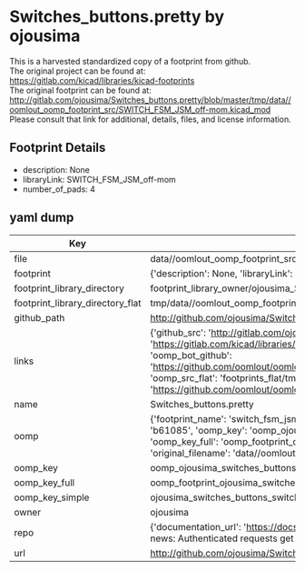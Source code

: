 # Switches_buttons.pretty by ojousima  
This is a harvested standardized copy of a footprint from github.  
The original project can be found at:  
https://gitlab.com/kicad/libraries/kicad-footprints  
The original footprint can be found at:
http://gitlab.com/ojousima/Switches_buttons.pretty/blob/master/tmp/data//oomlout_oomp_footprint_src/SWITCH_FSM_JSM_off-mom.kicad_mod
Please consult that link for additional, details, files, and license information.  
## Footprint Details
* description: None  
* libraryLink: SWITCH_FSM_JSM_off-mom  
* number_of_pads: 4  
## yaml dump  
| Key | Value |  
| --- | --- |  
| file | data//oomlout_oomp_footprint_src/Switches_buttons.pretty/SWITCH_FSM_JSM_off-mom.kicad_mod |  
| footprint | {'description': None, 'libraryLink': 'SWITCH_FSM_JSM_off-mom', 'number_of_pads': 4} |  
| footprint_library_directory | footprint_library_owner/ojousima_Switches_buttons.pretty |  
| footprint_library_directory_flat | tmp/data//oomlout_oomp_footprint_src/footprints_flat/ojousima_switches_buttons_switch_fsm_jsm_off_mom/working |  
| github_path | http://github.com/ojousima/Switches_buttons.pretty/blob/master/tmp/data//oomlout_oomp_footprint_src/SWITCH_FSM_JSM_off-mom.kicad_mod |  
| links | {'github_src': 'http://gitlab.com/ojousima/Switches_buttons.pretty/blob/master/tmp/data//oomlout_oomp_footprint_src/SWITCH_FSM_JSM_off-mom.kicad_mod', 'github_src_repo': 'https://gitlab.com/kicad/libraries/kicad-footprints', 'oomp_bot': 'tmp/data//oomlout_oomp_footprint_src/footprints/ojousima_switches_buttons_switch_fsm_jsm_off_mom/working', 'oomp_bot_github': 'https://github.com/oomlout/oomlout_oomp_footprint_bot/tree/main/tmp/data//oomlout_oomp_footprint_src/footprints/ojousima_switches_buttons_switch_fsm_jsm_off_mom/working', 'oomp_src_flat': 'footprints_flat/tmp/data//oomlout_oomp_footprint_src/footprints_flat/ojousima_switches_buttons_switch_fsm_jsm_off_mom/working', 'oomp_src_flat_github': 'https://github.com/oomlout/oomlout_oomp_footprint_src/tree/main/tmp/data//oomlout_oomp_footprint_src/footprints_flat/ojousima_switches_buttons_switch_fsm_jsm_off_mom/working'} |  
| name | Switches_buttons.pretty |  
| oomp | {'footprint_name': 'switch_fsm_jsm_off_mom', 'library_name': 'switches_buttons', 'md5': 'b61085290940cb0f83faf455148ab29f', 'md5_10': 'b610852909', 'md5_5': 'b6108', 'md5_6': 'b61085', 'oomp_key': 'oomp_ojousima_switches_buttons_switch_fsm_jsm_off_mom', 'oomp_key_extra': 'oomp_footprint_ojousima_switches_buttons_switch_fsm_jsm_off_mom', 'oomp_key_full': 'oomp_footprint_ojousima_switches_buttons_switch_fsm_jsm_off_mom_b61085', 'oomp_key_simple': 'ojousima_switches_buttons_switch_fsm_jsm_off_mom', 'original_filename': 'data//oomlout_oomp_footprint_src/Switches_buttons.pretty/SWITCH_FSM_JSM_off-mom.kicad_mod', 'owner_name': 'ojousima'} |  
| oomp_key | oomp_ojousima_switches_buttons_switch_fsm_jsm_off_mom |  
| oomp_key_full | oomp_footprint_ojousima_switches_buttons_switch_fsm_jsm_off_mom |  
| oomp_key_simple | ojousima_switches_buttons_switch_fsm_jsm_off_mom |  
| owner | ojousima |  
| repo | {'documentation_url': 'https://docs.github.com/rest/overview/resources-in-the-rest-api#rate-limiting', 'message': "API rate limit exceeded for 84.66.142.224. (But here's the good news: Authenticated requests get a higher rate limit. Check out the documentation for more details.)"} |  
| url | http://github.com/ojousima/Switches_buttons.pretty |  

